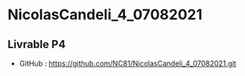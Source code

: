# NicolasCandeli_4_07082021

## Livrable P4

* GitHub : https://github.com/NC81/NicolasCandeli_4_07082021.git
